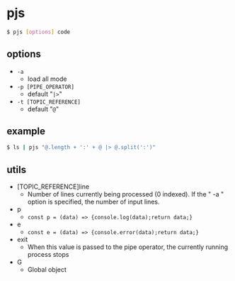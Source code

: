 # pjs
```sh
$ pjs [options] code
```

## options
* `-a`
  * load all mode
* `-p [PIPE_OPERATOR] `
    * default "`|>`"
* `-t [TOPIC_REFERENCE]`
    * default "`@`"

## example
```sh
$ ls | pjs "@.length + ':' + @ |> @.split(':')"
```

## utils
* [TOPIC_REFERENCE]line
  * Number of lines currently being processed (0 indexed). If the " -a " option is specified, the number of input lines.
* p
    * `const p = (data) => {console.log(data);return data;}`
* e
    * `const e = (data) => {console.error(data);return data;}`
* exit
    * When this value is passed to the pipe operator, the currently running process stops
* G
    * Global object

